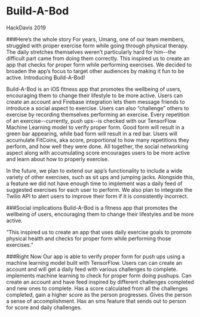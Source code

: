 # Build-A-Bod

HackDavis 2019

###Here’s the whole story
For years, Umang, one of our team members, struggled with proper exercise form while going through physical therapy. The daily stretches themselves weren’t particularly hard for him--the difficult part came from doing them correctly. This inspired us to create an app that checks for proper form while performing exercises. We decided to broaden the app’s focus to target other audiences by making it fun to be active. Introducing Build-A-Bod!

Build-A-Bod is an iOS fitness app that promotes the wellbeing of users, encouraging them to change their lifestyle to be more active. Users can create an account and Firebase integration lets them message friends to introduce a social aspect to exercise. Users can also “challenge” others to exercise by recording themselves performing an exercise. Every repetition of an exercise--currently, push ups--is checked with our TensorFlow Machine Learning model to verify proper form. Good form will result in a green bar appearing, while bad form will result in a red bar. Users will accumulate FitCoins, aka score, proportional to how many repetitions they perform, and how well they were done. All together, the social networking aspect along with accumulating score encourages users to be more active and learn about how to properly exercise.

In the future, we plan to extend our app’s functionality to include a wide variety of other exercises, such as sit ups and jumping jacks. Alongside this, a feature we did not have enough time to implement was a daily feed of suggested exercises for each user to perform. We also plan to integrate the Twilio API to alert users to improve their form if it is consistently incorrect.

###Social implications
Build-A-Bod is a fitness app that promotes the wellbeing of users, encouraging them to change their lifestyles and be more active.

“This inspired us to create an app that uses daily exercise goals to promote physical health and checks for proper form while performing those exercises.”

###Right Now
Our app is able to verify proper form for push ups using a machine learning model built with TensorFlow. Users can can create an account and will get a daily feed with various challenges to complete.
implements machine learning to check for proper form doing pushups. Can create an account and have feed inspired by different challenges completed and new ones to complete. Has a score calculated from all the challenges completed, gain a higher score as the person progresses. Gives the person a sense of accomplishment. Has an sms feature that sends out to person for score and daily challenges.

